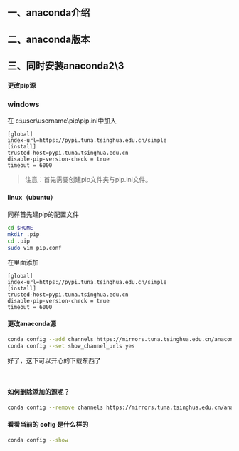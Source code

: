 ## 一、anaconda介绍
## 二、anaconda版本
## 三、同时安装anaconda2\3

#### 更改pip源
### windows
在 c:\user\username\pip\pip.ini中加入
```
[global]
index-url=https://pypi.tuna.tsinghua.edu.cn/simple 
[install]  
trusted-host=pypi.tuna.tsinghua.edu.cn
disable-pip-version-check = true  
timeout = 6000 
```

>注意：首先需要创建pip文件夹与pip.ini文件。

#### linux（ubuntu）

同样首先建pip的配置文件

```bash
cd $HOME  
mkdir .pip  
cd .pip
sudo vim pip.conf  
```
在里面添加
```
[global]  
index-url=https://pypi.tuna.tsinghua.edu.cn/simple
[install]  
trusted-host=pypi.tuna.tsinghua.edu.cn 
disable-pip-version-check = true  
timeout = 6000 
```


#### 更改anaconda源
```bash
conda config --add channels https://mirrors.tuna.tsinghua.edu.cn/anaconda/pkgs/free/ # 不要有引号，网上有的帖子会在链接两端加引号，需要去掉。
conda config --set show_channel_urls yes
```
好了，这下可以开心的下载东西了

<br>

#### 如何删除添加的源呢？
```bash
conda config --remove channels https://mirrors.tuna.tsinghua.edu.cn/anaconda/pkgs/free/
```
#### 看看当前的 cofig 是什么样的
```bash
conda config --show
```